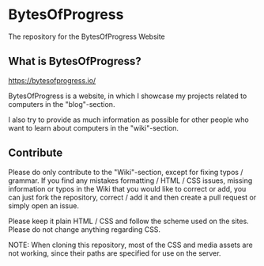 # BytesOfProgress
The repository for the BytesOfProgress Website

## What is BytesOfProgress?

https://bytesofprogress.io/

BytesOfProgress is a website, in which I showcase my projects related to computers in the "blog"-section.

I also try to provide as much information as possible for other people who want to learn about computers in the "wiki"-section.

## Contribute

Please do only contribute to the "Wiki"-section, except for fixing typos / grammar.
If you find any mistakes formatting / HTML / CSS issues, missing information or typos in the Wiki that you would like to correct or add, you can just fork the repository, correct / add it and then create a pull request or simply open an issue.

Please keep it plain HTML / CSS and follow the scheme used on the sites. Please do not change anything regarding CSS.

NOTE: When cloning this repository, most of the CSS and media assets are not working, since their paths are specified for use on the server.